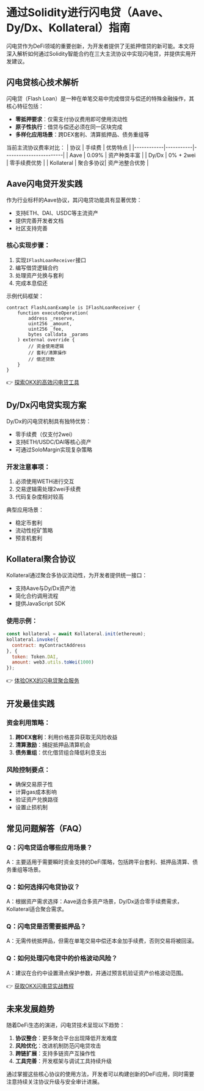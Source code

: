 # 通过Solidity进行闪电贷（Aave、Dy/Dx、Kollateral）指南

闪电贷作为DeFi领域的重要创新，为开发者提供了无抵押借贷的新可能。本文将深入解析如何通过Solidity智能合约在三大主流协议中实现闪电贷，并提供实用开发建议。

## 闪电贷核心技术解析

闪电贷（Flash Loan）是一种在单笔交易中完成借贷与偿还的特殊金融操作，其核心特征包括：
- **零抵押要求**：仅需支付协议费用即可使用流动性
- **原子性执行**：借贷与偿还必须在同一区块完成
- **多样化应用场景**：跨DEX套利、清算抵押品、债务重组等

当前主流协议费率对比：
| 协议       | 手续费    | 优势特点               |
|------------|-----------|------------------------|
| Aave       | 0.09%     | 资产种类丰富           |
| Dy/Dx      | 0% + 2wei | 零手续费优势           |
| Kollateral | 聚合多协议| 资产池整合优势         |

## Aave闪电贷开发实践

作为行业标杆的Aave协议，其闪电贷功能具有显著优势：
- 支持ETH、DAI、USDC等主流资产
- 提供完善开发者文档
- 社区支持完善

### 核心实现步骤：
1. 实现`IFlashLoanReceiver`接口
2. 编写借贷逻辑合约
3. 处理资产兑换与套利
4. 完成本息偿还

示例代码框架：
```solidity
contract FlashLoanExample is IFlashLoanReceiver {
    function executeOperation(
        address _reserve,
        uint256 _amount,
        uint256 _fee,
        bytes calldata _params
    ) external override {
        // 资金使用逻辑
        // 套利/清算操作
        // 偿还贷款
    }
}
```

👉 [探索OKX的高效闪电贷工具](https://bit.ly/okx_welcome)

## Dy/Dx闪电贷实现方案

Dy/Dx的闪电贷机制具有独特优势：
- 零手续费（仅支付2wei）
- 支持ETH/USDC/DAI等核心资产
- 可通过SoloMargin实现复杂策略

### 开发注意事项：
1. 必须使用WETH进行交互
2. 交易逻辑需处理2wei手续费
3. 代码复杂度相对较高

典型应用场景：
- 稳定币套利
- 流动性挖矿策略
- 预言机套利

## Kollateral聚合协议

Kollateral通过聚合多协议流动性，为开发者提供统一接口：
- 支持Aave与Dy/Dx资产池
- 简化合约调用流程
- 提供JavaScript SDK

### 使用示例：
```javascript
const kollateral = await Kollateral.init(ethereum);
kollateral.invoke({
  contract: myContractAddress
}, {
  token: Token.DAI,
  amount: web3.utils.toWei(1000)
});
```

👉 [体验OKX的闪电贷聚合服务](https://bit.ly/okx_welcome)

## 开发最佳实践

### 资金利用策略：
1. **跨DEX套利**：利用价格差异获取无风险收益
2. **清算激励**：捕捉抵押品清算机会
3. **债务重组**：优化借贷组合降低利息支出

### 风险控制要点：
- 确保交易原子性
- 计算gas成本影响
- 验证资产兑换路径
- 设置止损机制

## 常见问题解答（FAQ）

### Q：闪电贷适合哪些应用场景？
A：主要适用于需要瞬时资金支持的DeFi策略，包括跨平台套利、抵押品清算、债务重组等场景。

### Q：如何选择闪电贷协议？
A：根据资产需求选择：Aave适合多资产场景，Dy/Dx适合零手续费需求，Kollateral适合聚合需求。

### Q：闪电贷是否需要抵押品？
A：无需传统抵押品，但需在单笔交易中偿还本金加手续费，否则交易将被回滚。

### Q：如何处理闪电贷中的价格波动风险？
A：建议在合约中设置滑点保护参数，并通过预言机验证资产价格波动范围。

👉 [获取OKX闪电贷实战教程](https://bit.ly/okx_welcome)

## 未来发展趋势

随着DeFi生态的演进，闪电贷技术呈现以下趋势：
1. **协议整合**：更多聚合平台出现降低开发难度
2. **风险优化**：改进机制防范闪电贷攻击
3. **跨链扩展**：支持多链资产互操作性
4. **工具完善**：开发框架与调试工具持续升级

通过掌握这些核心协议的使用方法，开发者可以构建创新的DeFi应用，同时需要注意持续关注协议升级与安全审计进展。